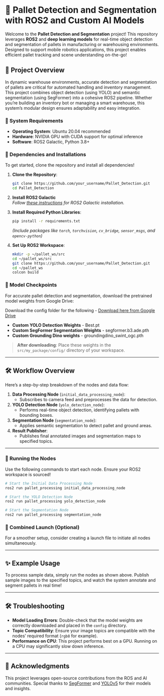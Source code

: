 # 🚀 Pallet Detection and Segmentation with ROS2 and Custom AI Models

Welcome to the **Pallet Detection and Segmentation** project! This repository leverages **ROS2** and **deep learning models** for real-time object detection and segmentation of pallets in manufacturing or warehousing environments. Designed to support mobile robotics applications, this project enables efficient pallet tracking and scene understanding on-the-go!

## 🌟 Project Overview
In dynamic warehouse environments, accurate detection and segmentation of pallets are critical for automated handling and inventory management. This project combines object detection (using YOLO) and semantic segmentation (using SegFormer) into a cohesive ROS2 pipeline. Whether you’re building an inventory bot or managing a smart warehouse, this system’s modular design ensures adaptability and easy integration.

### 🚧 System Requirements
- **Operating System**: Ubuntu 20.04 recommended
- **Hardware**: NVIDIA GPU with CUDA support for optimal inference
- **Software**: ROS2 Galactic, Python 3.8+

### 🔧 Dependencies and Installations
To get started, clone the repository and install all dependencies!

1. **Clone the Repository**:
    ```bash
    git clone https://github.com/your_username/Pallet_Detection.git
    cd Pallet_Detection
    ```

2. **Install ROS2 Galactic**  
   *Follow [these instructions](https://docs.ros.org/en/galactic/Installation.html) for ROS2 Galactic installation.*

3. **Install Required Python Libraries**:
    ```bash
    pip install -r requirements.txt
    ```
    *(Include packages like `torch`, `torchvision`, `cv_bridge`, `sensor_msgs`, and `opencv-python`)*

4. **Set Up ROS2 Workspace**:
    ```bash
    mkdir -p ~/pallet_ws/src
    cd ~/pallet_ws/src
    git clone https://github.com/your_username/Pallet_Detection.git
    cd ~/pallet_ws
    colcon build
    ```

### 💾 Model Checkpoints
For accurate pallet detection and segmentation, download the pretrained model weights from Google Drive:

Download the config folder for the following - [Download here from Google Drive](https://drive.google.com/drive/folders/1FcEHy29rdMRAS52c0Sp4se8oW6ygwvz5?usp=sharing)
- **Custom YOLO Detection Weights** - Best.pt
- **Custom SegFormer Segmentation Weights** - segformer.b3.ade.pth
- **Custom Grounding Dino weights** - groundingdino_swint_ogc.pth

> **After downloading**: Place these weights in the `src/my_package/config/` directory of your workspace.

---

## 🛠️ Workflow Overview
Here’s a step-by-step breakdown of the nodes and data flow:

1. **Data Processing Node** (`initial_data_processing_node`):
   - Subscribes to camera feed and preprocesses the data for detection.
2. **YOLO Detection Node** (`yolo_detection_node`):
   - Performs real-time object detection, identifying pallets with bounding boxes.
3. **Segmentation Node** (`segmentation_node`):
   - Applies semantic segmentation to detect pallet and ground areas.
4. **Result Publisher**:
   - Publishes final annotated images and segmentation maps to specified topics.

---

### 🚀 Running the Nodes
Use the following commands to start each node. Ensure your ROS2 workspace is sourced!

```bash
# Start the Initial Data Processing Node
ros2 run pallet_processing initial_data_processing_node

# Start the YOLO Detection Node
ros2 run pallet_processing yolo_detection_node

# Start the Segmentation Node
ros2 run pallet_processing segmentation_node
```

### 🔄 Combined Launch (Optional)
For a smoother setup, consider creating a launch file to initiate all nodes simultaneously.

---

## ✨ Example Usage
To process sample data, simply run the nodes as shown above. Publish sample images to the specified topics, and watch the system annotate and segment pallets in real time!

---

## 🛠️ Troubleshooting
- **Model Loading Errors**: Double-check that the model weights are correctly downloaded and placed in the `config` directory.
- **Topic Compatibility**: Ensure your image topics are compatible with the nodes’ required format (`rgb8` for example).
- **Performance on CPU**: This project performs best on a GPU. Running on a CPU may significantly slow down inference.

---

## 🎉 Acknowledgments
This project leverages open-source contributions from the ROS and AI communities. Special thanks to [SegFormer](https://github.com/NVIDIA/semantic-segmentation) and [YOLOv5](https://github.com/ultralytics/yolov5) for their models and insights.

